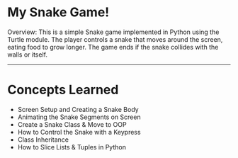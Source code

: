 # My Snake Game!
Overview: This is a simple Snake game implemented in Python using the Turtle module. The player controls a snake that moves around the screen, eating food to grow longer. The game ends if the snake collides with the walls or itself.

---
# Concepts Learned
- Screen Setup and Creating a Snake Body
- Animating the Snake Segments on Screen
- Create a Snake Class & Move to OOP
- How to Control the Snake with a Keypress
- Class Inheritance
- How to Slice Lists & Tuples in Python

